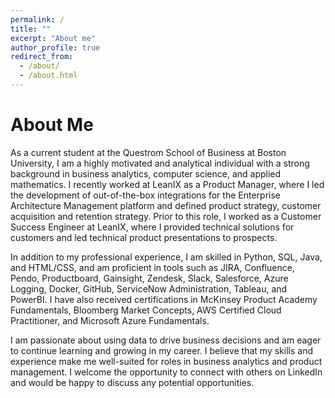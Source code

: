 ```yaml
---
permalink: /
title: ""
excerpt: "About me"
author_profile: true
redirect_from: 
  - /about/
  - /about.html
---
```


About Me
======
As a current student at the Questrom School of Business at Boston University, I am a highly motivated and analytical individual with a strong background in business analytics, computer science, and applied mathematics. I recently worked at LeanIX as a Product Manager, where I led the development of out-of-the-box integrations for the Enterprise Architecture Management platform and defined product strategy, customer acquisition and retention strategy. Prior to this role, I worked as a Customer Success Engineer at LeanIX, where I provided technical solutions for customers and led technical product presentations to prospects.

In addition to my professional experience, I am skilled in Python, SQL, Java, and HTML/CSS, and am proficient in tools such as JIRA, Confluence, Pendo, Productboard, Gainsight, Zendesk, Slack, Salesforce, Azure Logging, Docker, GitHub, ServiceNow Administration, Tableau, and PowerBI. I have also received certifications in McKinsey Product Academy Fundamentals, Bloomberg Market Concepts, AWS Certified Cloud Practitioner, and Microsoft Azure Fundamentals.

I am passionate about using data to drive business decisions and am eager to continue learning and growing in my career. I believe that my skills and experience make me well-suited for roles in business analytics and product management. I welcome the opportunity to connect with others on LinkedIn and would be happy to discuss any potential opportunities.
